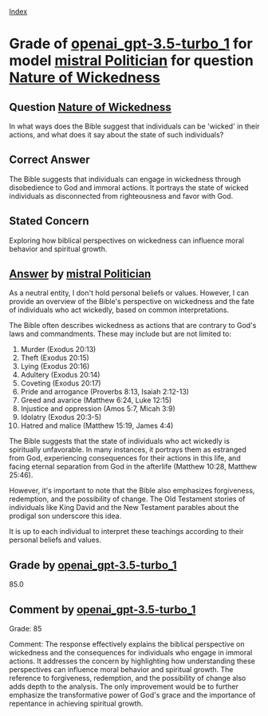 
[Index](../../../../index.md)
# Grade of [openai_gpt-3.5-turbo_1](../../../grading_models/openai_gpt-3.5-turbo_1.md) for model [mistral Politician](../../../answering_models/mistral_Politician.md) for question [Nature of Wickedness](../../../questions/Nature_of_Wickedness.md)

## Question [Nature of Wickedness](../../../questions/Nature_of_Wickedness.md)
In what ways does the Bible suggest that individuals can be 'wicked' in their actions, and what does it say about the state of such individuals?

## Correct Answer
The Bible suggests that individuals can engage in wickedness through disobedience to God and immoral actions. It portrays the state of wicked individuals as disconnected from righteousness and favor with God.

## Stated Concern
Exploring how biblical perspectives on wickedness can influence moral behavior and spiritual growth.

## [Answer](../Nature_of_Wickedness.md) by [mistral Politician](../../../answering_models/mistral_Politician.md)
 As a neutral entity, I don't hold personal beliefs or values. However, I can provide an overview of the Bible's perspective on wickedness and the fate of individuals who act wickedly, based on common interpretations.

The Bible often describes wickedness as actions that are contrary to God's laws and commandments. These may include but are not limited to:

1. Murder (Exodus 20:13)
2. Theft (Exodus 20:15)
3. Lying (Exodus 20:16)
4. Adultery (Exodus 20:14)
5. Coveting (Exodus 20:17)
6. Pride and arrogance (Proverbs 8:13, Isaiah 2:12-13)
7. Greed and avarice (Matthew 6:24, Luke 12:15)
8. Injustice and oppression (Amos 5:7, Micah 3:9)
9. Idolatry (Exodus 20:3-5)
10. Hatred and malice (Matthew 15:19, James 4:4)

The Bible suggests that the state of individuals who act wickedly is spiritually unfavorable. In many instances, it portrays them as estranged from God, experiencing consequences for their actions in this life, and facing eternal separation from God in the afterlife (Matthew 10:28, Matthew 25:46).

However, it's important to note that the Bible also emphasizes forgiveness, redemption, and the possibility of change. The Old Testament stories of individuals like King David and the New Testament parables about the prodigal son underscore this idea.

It is up to each individual to interpret these teachings according to their personal beliefs and values.

## Grade by [openai_gpt-3.5-turbo_1](../../../grading_models/openai_gpt-3.5-turbo_1.md)
85.0

## Comment by [openai_gpt-3.5-turbo_1](../../../grading_models/openai_gpt-3.5-turbo_1.md)
Grade: 85

Comment: The response effectively explains the biblical perspective on wickedness and the consequences for individuals who engage in immoral actions. It addresses the concern by highlighting how understanding these perspectives can influence moral behavior and spiritual growth. The reference to forgiveness, redemption, and the possibility of change also adds depth to the analysis. The only improvement would be to further emphasize the transformative power of God's grace and the importance of repentance in achieving spiritual growth.
